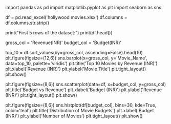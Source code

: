 import pandas as pd
import matplotlib.pyplot as plt
import seaborn as sns


df = pd.read_excel('hollywood movies.xlsx')
df.columns = df.columns.str.strip()

print("First 5 rows of the dataset:")
print(df.head())

gross_col = 'Revenue(INR)'
budget_col = 'Budget(INR)'

top_10 = df.sort_values(by=gross_col, ascending=False).head(10)
plt.figure(figsize=(12,6))
sns.barplot(x=gross_col, y='Movie_Name', data=top_10, palette='viridis')
plt.title('Top 10 Movies by Revenue (INR)')
plt.xlabel('Revenue (INR)')
plt.ylabel('Movie Title')
plt.tight_layout()
plt.show()

plt.figure(figsize=(8,6))
sns.scatterplot(data=df, x=budget_col, y=gross_col)
plt.title('Budget vs Revenue')
plt.xlabel('Budget (INR)')
plt.ylabel('Revenue (INR)')
plt.tight_layout()
plt.show()

plt.figure(figsize=(8,6))
sns.histplot(df[budget_col], bins=30, kde=True, color='teal')
plt.title('Distribution of Movie Budgets')
plt.xlabel('Budget (INR)')
plt.ylabel('Number of Movies')
plt.tight_layout()
plt.show()
